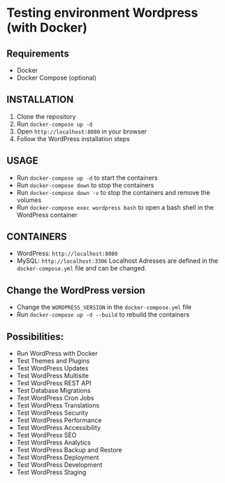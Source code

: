 # Testing environment Wordpress (with Docker)

## Requirements
- Docker
- Docker Compose (optional)

## INSTALLATION
1. Clone the repository
2. Run `docker-compose up -d`
3. Open `http://localhost:8080` in your browser
4. Follow the WordPress installation steps

## USAGE
- Run `docker-compose up -d` to start the containers
- Run `docker-compose down` to stop the containers
- Run `docker-compose down -v` to stop the containers and remove the volumes
- Run `docker-compose exec wordpress bash` to open a bash shell in the WordPress container

## CONTAINERS
- WordPress: `http://localhost:8080`
- MySQL: `http://localhost:3306`
Localhost Adresses are defined in the `docker-compose.yml` file and can be changed.

## Change the WordPress version
- Change the `WORDPRESS_VERSION` in the `docker-compose.yml` file
- Run `docker-compose up -d --build` to rebuild the containers


## Possibilities: 
- Run WordPress with Docker
- Test Themes and Plugins
- Test WordPress Updates
- Test WordPress Multisite
- Test WordPress REST API
- Test Database Migrations
- Test WordPress Cron Jobs
- Test WordPress Translations
- Test WordPress Security
- Test WordPress Performance
- Test WordPress Accessibility
- Test WordPress SEO
- Test WordPress Analytics
- Test WordPress Backup and Restore
- Test WordPress Deployment
- Test WordPress Development
- Test WordPress Staging
